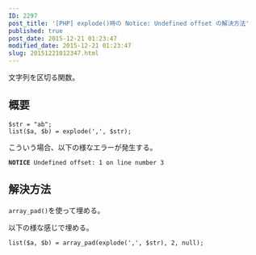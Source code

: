 ```yaml
---
ID: 2297
post_title: '[PHP] explode()時の Notice: Undefined offset の解決方法'
published: true
post_date: 2015-12-21 01:23:47
modified_date: 2015-12-21 01:23:47
slug: 20151221012347.html
---
```

<p>文字列を区切る関数。</p>
<p><!--more--></p>
<h2>概要</h2>
<pre><code class="php">$str = "ab";
list($a, $b) = explode(',', $str);
</code></pre>
<p>こういう場合、以下の様なエラーが発生する。</p>
<pre><code><b>NOTICE</b> Undefined offset: 1 on line number 3</code></pre>
<h2>解決方法</h2>
<p><code>array_pad()</code>を使って埋める。</p>
<p>以下の様な感じで埋める。</p>
<pre><code class="php">list($a, $b) = array_pad(explode(',', $str), 2, null);
</code></pre>